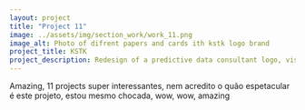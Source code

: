 ```yaml
---
layout: project
title: "Project 11"
image: ../assets/img/section_work/work_11.png
image_alt: Photo of difrent papers and cards ith kstk logo brand
project_title: KSTK
project_description: Redesign of a predictive data consultant logo, visit card, packaging and website.
---
```

Amazing, 11 projects super interessantes, nem acredito o quão espetacular é este projeto, estou mesmo chocada, wow, wow, amazing